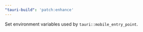 ```yaml
---
"tauri-build": 'patch:enhance'
---
```


Set environment variables used by `tauri::mobile_entry_point`.
